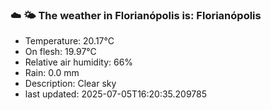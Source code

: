 ### ☁️ 🌤️  The weather in Florianópolis is: Florianópolis

- Temperature: 20.17°C
- On flesh: 19.97°C
- Relative air humidity: 66%
- Rain: 0.0 mm
- Description: Clear sky
- last updated: 2025-07-05T16:20:35.209785

